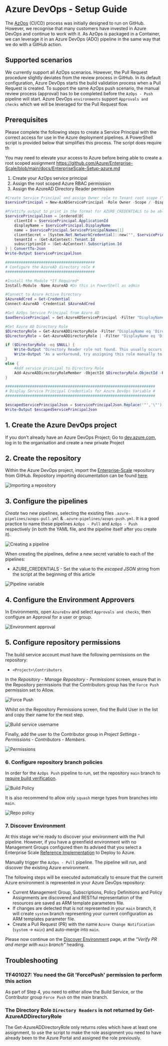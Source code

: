 # Azure DevOps - Setup Guide

The [AzOps](https://github.com/Azure/AzOps/) (CI/CD) process was initially designed to run on GitHub. However, we recognise that many customers have invested in Azure DevOps and continue to work with it. As AzOps is packaged in a Container, we can leverage it in an Azure DevOps (ADO) pipeline in the same way that we do with a GitHub action.

## Supported scenarios

We currently support all AzOps scenarios. However, the Pull Request procedure slightly deviates from the review process in GitHub.
In its default configuration, Azure DevOps starts the build validation process when a Pull Request is created. To support the same AzOps push scenario, the manual review process (approval) has to be completed before the `AzOps - Push` pipeline will start.
Azure DevOps `environments` support `Approvals and checks` which we will be leveraged for the Pull Request flow.

## Prerequisites

Please complete the following steps to create a Service Principal with the correct access for use in the Azure deployment pipelines. A PowerShell script is provided below that simplifies this process. The script does require th

You may need to elevate your access to Azure before being able to create a root scoped assignment https://github.com/Azure/Enterprise-Scale/blob/main/docs/EnterpriseScale-Setup-azure.md

1. Create your AzOps service principal
1. Assign the root scoped Azure RBAC permission
1. Assign the AzureAD Directory Reader permission

```powershell
#Create Service Principal and assign Owner role to Tenant root scope ("/")
$servicePrincipal = New-AzADServicePrincipal -Role Owner -Scope / -DisplayName AzOps

#Prettify output to print in the format for AZURE_CREDENTIALS to be able to copy in next step.
$servicePrincipalJson = [ordered]@{
    clientId = $servicePrincipal.ApplicationId
    displayName = $servicePrincipal.DisplayName
    name = $servicePrincipal.ServicePrincipalNames[1]
    clientSecret = [System.Net.NetworkCredential]::new("", $servicePrincipal.Secret).Password
    tenantId = (Get-AzContext).Tenant.Id
    subscriptionId = (Get-AzContext).Subscription.Id
} | ConvertTo-Json
Write-Output $servicePrincipalJson

########################################
# Configure the AzureAD directory role #
########################################

#Install the Module *If Required*
Install-Module -Name AzureAD #Do this in PowerShell as admin

#Connect to Azure Active Directory
$AzureAdCred = Get-Credential
Connect-AzureAD -Credential $AzureAdCred

#Get AzOps Service Principal from Azure AD
$aadServicePrincipal = Get-AzureADServicePrincipal -Filter "DisplayName eq 'AzOps'"

#Get Azure AD Directory Role
$DirectoryRole = Get-AzureADDirectoryRole -Filter "DisplayName eq 'Directory Readers'"
$DirectoryRole = Get-AzureADDirectoryRole | -Filter "DisplayName eq 'Directory Readers'"

if ($DirectoryRole -eq $NULL) {
    Write-Output "Directory Reader role not found. This usually occurs when the role has not yet been used in your directory"
    Write-Output "As a workaround, try assigning this role manually to the AzOps App in the Azure portal"
}
else {
    #Add service principal to Directory Role
    Add-AzureADDirectoryRoleMember -ObjectId $DirectoryRole.ObjectId -RefObjectId $aadServicePrincipal.ObjectId
}

###################################################################
# Display Service Principal Credentials for Azure DevOps Variable #
###################################################################

$escapedServicePrincipalJson = $servicePrincipalJson.Replace('"','\"')
Write-Output $escapedServicePrincipalJson
```

## 1. Create the Azure DevOps project

If you don't already have an Azure DevOps Project;
Go to [dev.azure.com](https://dev.azure.com), log in to the organisation and create a new private Project

## 2. Create the repository

Within the Azure DevOps project, import the [Enterprise-Scale](https://github.com/Azure/Enterprise-Scale) repository from GitHub. Repository importing documentation can be found [here](https://docs.microsoft.com/azure/devops/repos/git/import-git-repository).

![Importing a repository](../media/ado-import-repo.png)

## 3. Configure the pipelines

*Create* two new pipelines, selecting the existing files `.azure-pipelines/azops-pull.yml` & `.azure-pipelines/azops-push.yml`.
It is a good practice to name these pipelines `AzOps - Pull` and `AzOps - Push` respectively (in both the YAML file, and the pipeline itself after you create it).

![Creating a pipeline](../media/ado-pipeline-create.png)

When creating the pipelines, define a new secret variable to each of the pipelines:

* AZURE_CREDENTIALS - Set the value to the *escaped JSON* string from the script at the beginning of this article

![Pipeline variable](../media/ado-pipeline-variable.png)

## 4. Configure the Environment Approvers

In Environments, open `AzureEnv` and select `Approvals and checks`, then configure an Approval for a user or group.

![Environment approval](../media/ado-env-approval.png)

## 5. Configure repository permissions

The build service account must have the following permissions on the repository:

* `<Project>\Contributors`

In the *Repository* - *Manage Repository* - *Permissions* screen, ensure that in the Repository permissions that the Contributors group has the `Force Push` permission set to Allow.  

![Force Push](../media/ado-repo-forcepush.png)

Whilst on the Repository Permissions screen, find the Build User in the list and copy their name for the next step.

![Build service username](../media/ado-repo-buildservice.png)

Finally, add the user to the Contributor group in *Project Settings* - *Permissions* - *Contributors* - *Members*.

![Permissions](../media/ado-permissions-group.png)

### 6. Configure repository branch policies

In order for the `AzOps Push` pipeline to run, set the repository `main` branch to [require build verification](https://docs.microsoft.com/en-us/azure/devops/repos/git/branch-policies).

![Build Policy](../media/ado-add-build-policy.png)

It is also recommend to allow only `squash` merge types from branches into `main`.

![Repo policy](../media/ado-repo-policy.png)

### 7. Discover Environment

At this stage we're ready to discover your environment with the Pull pipeline.  However, if you have a greenfield environment with no Management Groups configured then its advised that you select a Enterprise Scale [Reference Implementation](https://github.com/Azure/Enterprise-Scale/blob/main/docs/EnterpriseScale-Deploy-reference-implentations.md) to Deploy to Azure.

Manually trigger the `AzOps - Pull` pipeline. The pipeline will run, and discover the existing Azure environment.

The following steps will be executed automatically to ensure that the current Azure environment is represented in your Azure DevOps repository:

* Current Management Group, Subscriptions, Policy Definitions and Policy Assignments are discovered and RESTful representation of the resources are saved as ARM template parameters file.
* If changes are detected that is not represented in your `main` branch, it will create `system` branch representing your current configuration as ARM templates parameter file.
* Create a Pull Request (PR) with the name `Azure Change Notification` (`system`  -> `main`) and auto-merge into `main`.

Please now continue on the [Discover Environment](discover-environment.md#verify-pr-and-merge-with-main-branch) page, at the *"Verify PR and merge with `main` branch"* heading.

## Troubleshooting

### TF401027: You need the Git 'ForcePush' permission to perform this action

As part of Step 4, you need to either allow the Build Service, or the Contributor group `Force Push` on the main branch.

### The Directory Role `Directory Readers` is not returned by Get-AzureADDirectoryRole 

The Get-AzureADDirectoryRole only returns roles which have at least one assignment, to use the script to make the role assignment you need to have already been to the Azure Portal and assigned the role previously.
